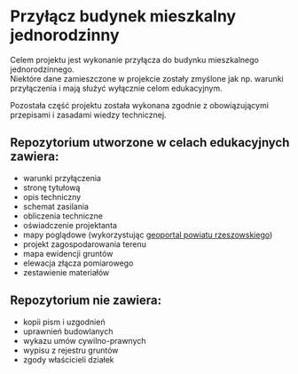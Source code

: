 # Przyłącz budynek mieszkalny jednorodzinny

Celem projektu jest wykonanie przyłącza do budynku mieszkalnego jednorodzinnego.  
Niektóre dane zamieszczone w projekcie zostały zmyślone jak np. warunki przyłączenia i mają służyć wyłącznie celom edukacyjnym.

Pozostała część projektu została wykonana zgodnie z obowiązującymi przepisami i zasadami wiedzy technicznej.

## Repozytorium utworzone w celach edukacyjnych zawiera:
- warunki przyłączenia  
- stronę tytułową  
- opis techniczny  
- schemat zasilania  
- obliczenia techniczne  
- oświadczenie projektanta  
- mapy poglądowe (wykorzystując [geoportal powiatu rzeszowskiego](https://powiatrzeszowski.geoportal2.pl/pl))  
- projekt zagospodarowania terenu  
- mapa ewidencji gruntów  
- elewacja złącza pomiarowego  
- zestawienie materiałów  

## Repozytorium nie zawiera:
- kopii pism i uzgodnień  
- uprawnień budowlanych  
- wykazu umów cywilno-prawnych  
- wypisu z rejestru gruntów  
- zgody właścicieli działek
